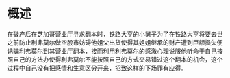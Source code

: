 # 概述
在破产后在芝加哥营业厅寻求翻本时，铁路大亨的小舅子为了在铁路大亨将要去世之前防止利弗莫尔做空股市妨碍他姐父出货使得其姐姐继承的财产遭到巨额损失便诱骗利弗莫尔到其营业厅翻本，接而利用利弗莫尔的感激心理说服他听命于自己按照自己的方法办使得利弗莫尔不能按照自己的方式交易错过这个翻本的机会，这个过程中自己没有把感情和生意区分开来，招致这样的下场罪有应得。
